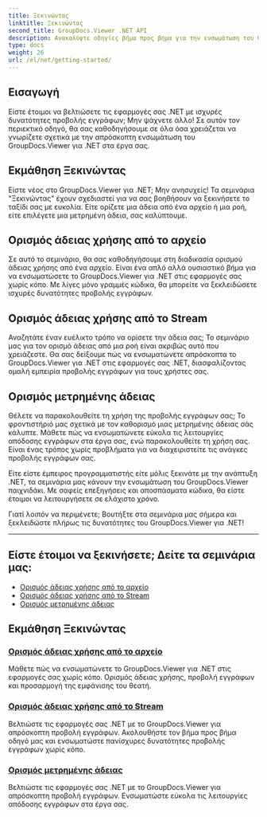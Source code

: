 ```yaml
---
title: Ξεκινώντας
linktitle: Ξεκινώντας
second_title: GroupDocs.Viewer .NET API
description: Ανακαλύψτε οδηγίες βήμα προς βήμα για την ενσωμάτωση του GroupDocs.Viewer για .NET απρόσκοπτα στις εφαρμογές σας. Μάθετε να ορίζετε άδειες και να προσαρμόζετε την εμφάνιση του θεατή.
type: docs
weight: 26
url: /el/net/getting-started/
---
```


## Εισαγωγή

Είστε έτοιμοι να βελτιώσετε τις εφαρμογές σας .NET με ισχυρές δυνατότητες προβολής εγγράφων; Μην ψάχνετε άλλο! Σε αυτόν τον περιεκτικό οδηγό, θα σας καθοδηγήσουμε σε όλα όσα χρειάζεται να γνωρίζετε σχετικά με την απρόσκοπτη ενσωμάτωση του GroupDocs.Viewer για .NET στα έργα σας.

## Εκμάθηση Ξεκινώντας

Είστε νέος στο GroupDocs.Viewer για .NET; Μην ανησυχείς! Τα σεμινάρια "Ξεκινώντας" έχουν σχεδιαστεί για να σας βοηθήσουν να ξεκινήσετε το ταξίδι σας με ευκολία. Είτε ορίζετε μια άδεια από ένα αρχείο ή μια ροή, είτε επιλέγετε μια μετρημένη άδεια, σας καλύπτουμε.

## Ορισμός άδειας χρήσης από το αρχείο

Σε αυτό το σεμινάριο, θα σας καθοδηγήσουμε στη διαδικασία ορισμού άδειας χρήσης από ένα αρχείο. Είναι ένα απλό αλλά ουσιαστικό βήμα για να ενσωματώσετε το GroupDocs.Viewer για .NET στις εφαρμογές σας χωρίς κόπο. Με λίγες μόνο γραμμές κώδικα, θα μπορείτε να ξεκλειδώσετε ισχυρές δυνατότητες προβολής εγγράφων.

## Ορισμός άδειας χρήσης από το Stream

Αναζητάτε έναν ευέλικτο τρόπο να ορίσετε την άδεια σας; Το σεμινάριο μας για τον ορισμό άδειας από μια ροή είναι ακριβώς αυτό που χρειάζεστε. Θα σας δείξουμε πώς να ενσωματώνετε απρόσκοπτα το GroupDocs.Viewer για .NET στις εφαρμογές σας .NET, διασφαλίζοντας ομαλή εμπειρία προβολής εγγράφων για τους χρήστες σας.

## Ορισμός μετρημένης άδειας

Θέλετε να παρακολουθείτε τη χρήση της προβολής εγγράφων σας; Το φροντιστήριό μας σχετικά με τον καθορισμό μιας μετρημένης άδειας σάς κάλυπτε. Μάθετε πώς να ενσωματώνετε εύκολα τις λειτουργίες απόδοσης εγγράφων στα έργα σας, ενώ παρακολουθείτε τη χρήση σας. Είναι ένας τρόπος χωρίς προβλήματα για να διαχειριστείτε τις ανάγκες προβολής εγγράφων σας.

Είτε είστε έμπειρος προγραμματιστής είτε μόλις ξεκινάτε με την ανάπτυξη .NET, τα σεμινάρια μας κάνουν την ενσωμάτωση του GroupDocs.Viewer παιχνιδάκι. Με σαφείς επεξηγήσεις και αποσπάσματα κώδικα, θα είστε έτοιμοι να λειτουργήσετε σε ελάχιστο χρόνο.

Γιατί λοιπόν να περιμένετε; Βουτήξτε στα σεμινάρια μας σήμερα και ξεκλειδώστε πλήρως τις δυνατότητες του GroupDocs.Viewer για .NET!

---

## Είστε έτοιμοι να ξεκινήσετε; Δείτε τα σεμινάρια μας:

- [Ορισμός άδειας χρήσης από το αρχείο](./set-license-from-file/)
- [Ορισμός άδειας χρήσης από το Stream](./set-license-from-stream/)
- [Ορισμός μετρημένης άδειας](./set-metered-license/)

## Εκμάθηση Ξεκινώντας
### [Ορισμός άδειας χρήσης από το αρχείο](./set-license-from-file/)
Μάθετε πώς να ενσωματώνετε το GroupDocs.Viewer για .NET στις εφαρμογές σας χωρίς κόπο. Ορισμός άδειας χρήσης, προβολή εγγράφων και προσαρμογή της εμφάνισης του θεατή.
### [Ορισμός άδειας χρήσης από το Stream](./set-license-from-stream/)
Βελτιώστε τις εφαρμογές σας .NET με το GroupDocs.Viewer για απρόσκοπτη προβολή εγγράφων. Ακολουθήστε τον βήμα προς βήμα οδηγό μας και ενσωματώστε πανίσχυρες δυνατότητες προβολής εγγράφων χωρίς κόπο.
### [Ορισμός μετρημένης άδειας](./set-metered-license/)
Βελτιώστε τις εφαρμογές σας .NET με το GroupDocs.Viewer για απρόσκοπτη προβολή εγγράφων. Ενσωματώστε εύκολα τις λειτουργίες απόδοσης εγγράφων στα έργα σας.
